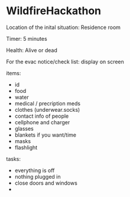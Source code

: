 # WildfireHackathon


Location of the inital situation: Residence room

Timer: 5 minutes

Health: Alive or dead

For the evac notice/check list: display on screen

items:
- id
- food
- water
- medical / precription meds
- clothes (underwear.socks)
- contact info of people
- cellphone and charger
- glasses
- blankets if you want/time
- masks
- flashlight


tasks:
- everything is off
- nothing plugged in
- close doors and windows
- 

